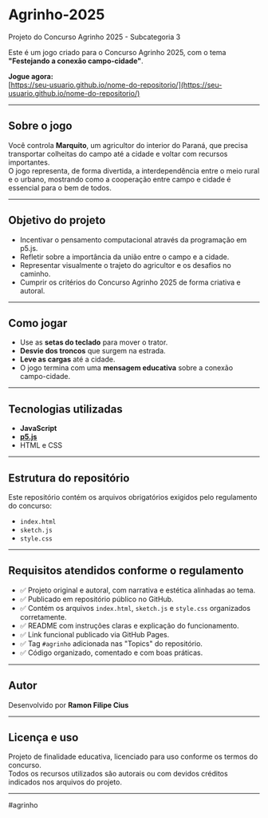 # Agrinho-2025
Projeto do Concurso Agrinho 2025 - Subcategoria 3

Este é um jogo criado para o Concurso Agrinho 2025, com o tema **"Festejando a conexão campo-cidade"**.

**Jogue agora:**  
 [https://seu-usuario.github.io/nome-do-repositorio/](https://seu-usuario.github.io/nome-do-repositorio/)

---

## Sobre o jogo

Você controla **Marquito**, um agricultor do interior do Paraná, que precisa transportar colheitas do campo até a cidade e voltar com recursos importantes.  
O jogo representa, de forma divertida, a interdependência entre o meio rural e o urbano, mostrando como a cooperação entre campo e cidade é essencial para o bem de todos.

---

## Objetivo do projeto

- Incentivar o pensamento computacional através da programação em p5.js.
- Refletir sobre a importância da união entre o campo e a cidade.
- Representar visualmente o trajeto do agricultor e os desafios no caminho.
- Cumprir os critérios do Concurso Agrinho 2025 de forma criativa e autoral.

---

## Como jogar

- Use as **setas do teclado** para mover o trator.
- **Desvie dos troncos** que surgem na estrada.
- **Leve as cargas** até a cidade.
- O jogo termina com uma **mensagem educativa** sobre a conexão campo-cidade.

---

## Tecnologias utilizadas

- **JavaScript**
- **[p5.js](https://p5js.org/)**
- HTML e CSS

---

## Estrutura do repositório

Este repositório contém os arquivos obrigatórios exigidos pelo regulamento do concurso:

- `index.html`
- `sketch.js`
- `style.css`

---

## Requisitos atendidos conforme o regulamento

- ✅ Projeto original e autoral, com narrativa e estética alinhadas ao tema.
- ✅ Publicado em repositório público no GitHub.
- ✅ Contém os arquivos `index.html`, `sketch.js` e `style.css` organizados corretamente.
- ✅ README com instruções claras e explicação do funcionamento.
- ✅ Link funcional publicado via GitHub Pages.
- ✅ Tag `#agrinho` adicionada nas "Topics" do repositório.
- ✅ Código organizado, comentado e com boas práticas.

---

## Autor

Desenvolvido por **Ramon Filipe Cius**

---

## Licença e uso

Projeto de finalidade educativa, licenciado para uso conforme os termos do concurso.  
Todos os recursos utilizados são autorais ou com devidos créditos indicados nos arquivos do projeto.

---

#agrinho
